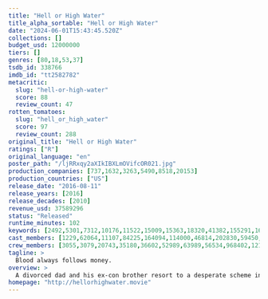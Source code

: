 ```yaml
---
title: "Hell or High Water"
title_alpha_sortable: "Hell or High Water"
date: "2024-06-01T15:43:45.520Z"
collections: []
budget_usd: 12000000
tiers: []
genres: [80,18,53,37]
tsdb_id: 338766
imdb_id: "tt2582782"
metacritic:
  slug: "hell-or-high-water"
  score: 88
  review_count: 47
rotten_tomatoes:
  slug: "hell_or_high_water"
  score: 97
  review_count: 288
original_title: "Hell or High Water"
ratings: ["R"]
original_language: "en"
poster_path: "/ljRRxqy2aXIkIBXLmOVifcOR021.jpg"
production_companies: [737,1632,3263,5490,8518,20153]
production_countries: ["US"]
release_date: "2016-08-11"
release_years: [2016]
release_decades: [2010]
revenue_usd: 37589296
status: "Released"
runtime_minutes: 102
keywords: [2492,5301,7312,10176,11522,15009,15363,18320,41382,155291,168422,168713,184432,188286,231021]
cast_members: [1229,62064,11107,84225,164094,114000,46814,202830,59450,71562,1155333,1654001,1179344,1215399,1151637]
crew_members: [3055,3079,20743,35180,36602,52989,63989,56534,968402,1215399,1353255,1547427,1654005]
tagline: >
  Blood always follows money.
overview: >
  A divorced dad and his ex-con brother resort to a desperate scheme in order to save their family's farm in West Texas.
homepage: "http://hellorhighwater.movie"
---
```

